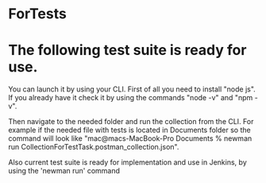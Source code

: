# ForTests

# The following test suite is ready for use. 

You can launch it by using your CLI. First of all you need to install "node js". If you already have it check it by using the commands "node -v" and 
"npm - v".

Then navigate to the needed folder and run the collection from the CLI. For example if the needed file with tests is located in Documents folder so the command will look like "mac@macs-MacBook-Pro Documents % newman run CollectionForTestTask.postman_collection.json".

Also current test suite is ready for implementation and use in Jenkins, by using the 'newman run' command
